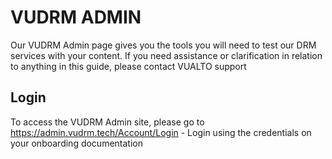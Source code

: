 # VUDRM ADMIN

Our VUDRM Admin page gives you the tools you will need to test our DRM services with your content. If you need assistance or clarification in relation to anything in this guide, please contact VUALTO support

## Login

To access the VUDRM Admin site, please go to https://admin.vudrm.tech/Account/Login - Login using the credentials on your onboarding documentation